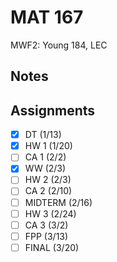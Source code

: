 # MAT 167
MWF2: Young 184, LEC
## Notes
## Assignments
- [x] DT (1/13)
- [x] HW 1 (1/20)
- [ ] CA 1 (2/2)
- [x] WW (2/3)
- [ ] HW 2 (2/3)
- [ ] CA 2 (2/10)
- [ ] MIDTERM (2/16)
- [ ] HW 3 (2/24)
- [ ] CA 3 (3/2)
- [ ] FPP (3/13)
- [ ] FINAL (3/20)